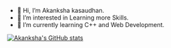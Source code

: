 - 👋 Hi, I’m Akanksha kasaudhan.
- 👀 I’m interested in Learning more Skills.
- 🌱 I’m currently learning C++ and Web Development.



 [![Akanksha's GitHub stats](https://github-readme-stats.vercel.app/api?username=Akanksha494&theme=radical)](https://github.com/anuraghazra/github-readme-stats)
   
